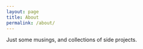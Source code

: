 ```yaml
---
layout: page
title: About
permalink: /about/
---
```




Just some musings, and collections of side projects.


